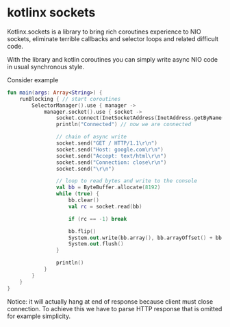 # kotlinx sockets

Kotlinx.sockets is a library to bring rich coroutines experience to NIO sockets, eliminate terrible callbacks and selector loops and related difficult code.
  
With the library and kotlin coroutines you can simply write async NIO code in usual synchronous style.
 
Consider example
  
```kotlin
fun main(args: Array<String>) {
    runBlocking { // start coroutines
        SelectorManager().use { manager ->
            manager.socket().use { socket ->
                socket.connect(InetSocketAddress(InetAddress.getByName("google.com"), 80))
                println("Connected") // now we are connected

                // chain of async write
                socket.send("GET / HTTP/1.1\r\n")
                socket.send("Host: google.com\r\n")
                socket.send("Accept: text/html\r\n")
                socket.send("Connection: close\r\n")
                socket.send("\r\n")

                // loop to read bytes and write to the console
                val bb = ByteBuffer.allocate(8192)
                while (true) {
                    bb.clear()
                    val rc = socket.read(bb)

                    if (rc == -1) break

                    bb.flip()
                    System.out.write(bb.array(), bb.arrayOffset() + bb.position(), bb.remaining())
                    System.out.flush()
                }

                println()
            }
        }
    }
}
```

Notice: it will actually hang at end of response because client must close connection. To achieve this we have to parse HTTP response that is omitted for example simplicity.

